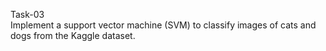Task-03
<br>
Implement a support vector machine (SVM) to classify images of cats and dogs from the Kaggle dataset.
